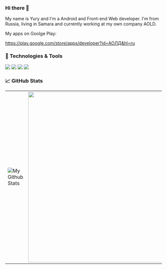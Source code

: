 ### Hi there 👋


My name is Yury and I'm a Android and Front-end Web developer. I'm from Russia, living in Samara and currently working at my own company AOLD.

My apps on Goolge Play:

https://play.google.com/store/apps/developer?id=АОЛД&hl=ru





### 🔧 Technologies & Tools

![](https://img.shields.io/badge/OS-Linux-informational?style=flat-square&logo=linux&logoColor=white&color=5194f0&bgcolor=110d17)
![](https://img.shields.io/badge/Cloud-AWS-informational?style=flat-square&logo=amazon&logoColor=white&color=5194f0)
![](https://img.shields.io/badge/Editor-VS%20Code-informational?style=flat-square&logo=visual-studio-code&logoColor=white&color=5194f0)
![](https://img.shields.io/badge/Code-JavaScript-informational?style=flat-square&logo=javascript&logoColor=white&color=5194f0)

### 📈 GitHub Stats

<p align="center">
  <table>
  <tr>
      <td><img align="center" src="https://github-readme-stats.vercel.app/api?username=redhead1999&include_all_commits=true&count_private=true&show_icons=true&line_height=20&title_color=7A7ADB&icon_color=2234AE&text_color=D3D3D3&bg_color=0,000000,130F40" alt="My Github Stats"></td>
      <td><img width="550px" src="https://github-readme-stats.vercel.app/api/top-langs/?username=redhead1999&hide=html&layout=compact&hide_border=true&hide_title=true&theme=dark&icon_color=5194f0&bg_color=0d1117" /></td>
  </tr>   
</table>
</p>



